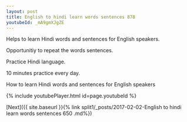 ```yaml
---
layout: post
title: English to hindi learn words sentences 878 
youtubeId: _mA9gmXJgZE
---
```

 
 
Helps to learn Hindi words and sentences for English speakers.

Opportunitiy to repeat the words sentences. 

Practice Hindi language. 
 
10 minutes practice every day. 
 
How to learn Hindi words and sentences for English speakers 
 
{% include youtubePlayer.html id=page.youtubeId %}
 
 
[Next]({{ site.baseurl }}{% link  split1/_posts/2017-02-02-English to hindi learn words sentences 650 .md%})
 
